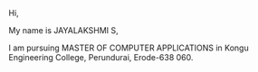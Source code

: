 Hi,

My name is JAYALAKSHMI S,

I am pursuing MASTER OF COMPUTER APPLICATIONS in Kongu Engineering College, Perundurai, Erode-638 060.

